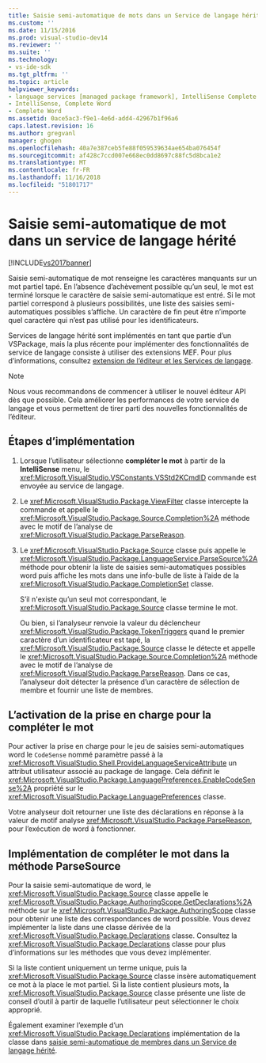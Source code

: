 ```yaml
---
title: Saisie semi-automatique de mots dans un Service de langage hérité | Microsoft Docs
ms.custom: ''
ms.date: 11/15/2016
ms.prod: visual-studio-dev14
ms.reviewer: ''
ms.suite: ''
ms.technology:
- vs-ide-sdk
ms.tgt_pltfrm: ''
ms.topic: article
helpviewer_keywords:
- language services [managed package framework], IntelliSense Complete Word
- IntelliSense, Complete Word
- Complete Word
ms.assetid: 0ace5ac3-f9e1-4e6d-add4-42967b1f96a6
caps.latest.revision: 16
ms.author: gregvanl
manager: ghogen
ms.openlocfilehash: 40a7e387ceb5fe88f059539634ae654ba076454f
ms.sourcegitcommit: af428c7ccd007e668ec0dd8697c88fc5d8bca1e2
ms.translationtype: MT
ms.contentlocale: fr-FR
ms.lasthandoff: 11/16/2018
ms.locfileid: "51801717"
---
```

# <a name="word-completion-in-a-legacy-language-service"></a>Saisie semi-automatique de mot dans un service de langage hérité
[!INCLUDE[vs2017banner](../../includes/vs2017banner.md)]

Saisie semi-automatique de mot renseigne les caractères manquants sur un mot partiel tapé. En l’absence d’achèvement possible qu’un seul, le mot est terminé lorsque le caractère de saisie semi-automatique est entré. Si le mot partiel correspond à plusieurs possibilités, une liste des saisies semi-automatiques possibles s’affiche. Un caractère de fin peut être n’importe quel caractère qui n’est pas utilisé pour les identificateurs.  
  
 Services de langage hérité sont implémentés en tant que partie d’un VSPackage, mais la plus récente pour implémenter des fonctionnalités de service de langage consiste à utiliser des extensions MEF. Pour plus d’informations, consultez [extension de l’éditeur et les Services de langage](../../extensibility/extending-the-editor-and-language-services.md).  
  
> [!NOTE]
>  Nous vous recommandons de commencer à utiliser le nouvel éditeur API dès que possible. Cela améliorer les performances de votre service de langage et vous permettent de tirer parti des nouvelles fonctionnalités de l’éditeur.  
  
## <a name="implementation-steps"></a>Étapes d’implémentation  
  
1. Lorsque l’utilisateur sélectionne **compléter le mot** à partir de la **IntelliSense** menu, le <xref:Microsoft.VisualStudio.VSConstants.VSStd2KCmdID> commande est envoyée au service de langage.  
  
2. Le <xref:Microsoft.VisualStudio.Package.ViewFilter> classe intercepte la commande et appelle le <xref:Microsoft.VisualStudio.Package.Source.Completion%2A> méthode avec le motif de l’analyse de <xref:Microsoft.VisualStudio.Package.ParseReason>.  
  
3. Le <xref:Microsoft.VisualStudio.Package.Source> classe puis appelle le <xref:Microsoft.VisualStudio.Package.LanguageService.ParseSource%2A> méthode pour obtenir la liste de saisies semi-automatiques possibles word puis affiche les mots dans une info-bulle de liste à l’aide de la <xref:Microsoft.VisualStudio.Package.CompletionSet> classe.  
  
    S’il n'existe qu’un seul mot correspondant, le <xref:Microsoft.VisualStudio.Package.Source> classe termine le mot.  
  
   Ou bien, si l’analyseur renvoie la valeur du déclencheur <xref:Microsoft.VisualStudio.Package.TokenTriggers> quand le premier caractère d’un identificateur est tapé, la <xref:Microsoft.VisualStudio.Package.Source> classe le détecte et appelle le <xref:Microsoft.VisualStudio.Package.Source.Completion%2A> méthode avec le motif de l’analyse de <xref:Microsoft.VisualStudio.Package.ParseReason>. Dans ce cas, l’analyseur doit détecter la présence d’un caractère de sélection de membre et fournir une liste de membres.  
  
## <a name="enabling-support-for-the-complete-word"></a>L’activation de la prise en charge pour la compléter le mot  
 Pour activer la prise en charge pour le jeu de saisies semi-automatiques word le `CodeSense` nommé paramètre passé à la <xref:Microsoft.VisualStudio.Shell.ProvideLanguageServiceAttribute> un attribut utilisateur associé au package de langage. Cela définit le <xref:Microsoft.VisualStudio.Package.LanguagePreferences.EnableCodeSense%2A> propriété sur le <xref:Microsoft.VisualStudio.Package.LanguagePreferences> classe.  
  
 Votre analyseur doit retourner une liste des déclarations en réponse à la valeur de motif analyse <xref:Microsoft.VisualStudio.Package.ParseReason>, pour l’exécution de word à fonctionner.  
  
## <a name="implementing-complete-word-in-the-parsesource-method"></a>Implémentation de compléter le mot dans la méthode ParseSource  
 Pour la saisie semi-automatique de word, le <xref:Microsoft.VisualStudio.Package.Source> classe appelle le <xref:Microsoft.VisualStudio.Package.AuthoringScope.GetDeclarations%2A> méthode sur le <xref:Microsoft.VisualStudio.Package.AuthoringScope> classe pour obtenir une liste des correspondances de word possible. Vous devez implémenter la liste dans une classe dérivée de la <xref:Microsoft.VisualStudio.Package.Declarations> classe. Consultez la <xref:Microsoft.VisualStudio.Package.Declarations> classe pour plus d’informations sur les méthodes que vous devez implémenter.  
  
 Si la liste contient uniquement un terme unique, puis la <xref:Microsoft.VisualStudio.Package.Source> classe insère automatiquement ce mot à la place le mot partiel. Si la liste contient plusieurs mots, la <xref:Microsoft.VisualStudio.Package.Source> classe présente une liste de conseil d’outil à partir de laquelle l’utilisateur peut sélectionner le choix approprié.  
  
 Également examiner l’exemple d’un <xref:Microsoft.VisualStudio.Package.Declarations> implémentation de la classe dans [saisie semi-automatique de membres dans un Service de langage hérité](../../extensibility/internals/member-completion-in-a-legacy-language-service.md).

